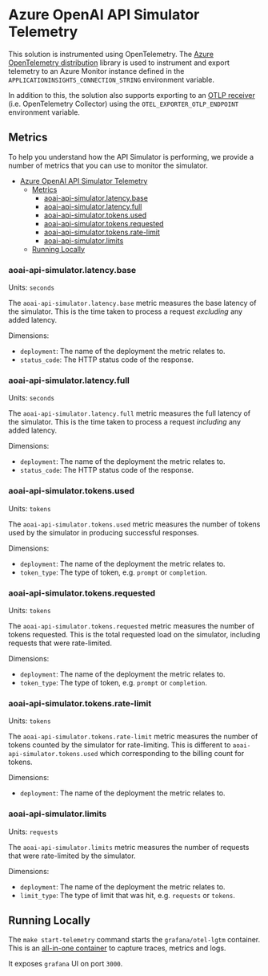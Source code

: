 # Azure OpenAI API Simulator Telemetry

This solution is instrumented using OpenTelemetry. The [Azure OpenTelemetry distribution](https://learn.microsoft.com/en-us/python/api/overview/azure/monitor-opentelemetry-readme?view=azure-python) library is used to instrument and export telemetry to an Azure Monitor instance defined in the `APPLICATIONINSIGHTS_CONNECTION_STRING` environment variable.

In addition to this, the solution also supports exporting to an [OTLP receiver](https://github.com/open-telemetry/opentelemetry-collector/blob/main/receiver/otlpreceiver/README.md) (i.e. OpenTelemetry Collector) using the `OTEL_EXPORTER_OTLP_ENDPOINT` environment variable.

## Metrics

To help you understand how the API Simulator is performing, we provide a number of metrics that you can use to monitor the simulator.

- [Azure OpenAI API Simulator Telemetry](#azure-openai-api-simulator-telemetry)
  - [Metrics](#metrics)
    - [aoai-api-simulator.latency.base](#aoai-api-simulatorlatencybase)
    - [aoai-api-simulator.latency.full](#aoai-api-simulatorlatencyfull)
    - [aoai-api-simulator.tokens.used](#aoai-api-simulatortokensused)
    - [aoai-api-simulator.tokens.requested](#aoai-api-simulatortokensrequested)
    - [aoai-api-simulator.tokens.rate-limit](#aoai-api-simulatortokensrate-limit)
    - [aoai-api-simulator.limits](#aoai-api-simulatorlimits)
  - [Running Locally](#running-locally)

### aoai-api-simulator.latency.base

Units: `seconds`

The `aoai-api-simulator.latency.base` metric measures the base latency of the simulator. This is the time taken to process a request _excluding_ any added latency.

Dimensions:

- `deployment`: The name of the deployment the metric relates to.
- `status_code`: The HTTP status code of the response.

### aoai-api-simulator.latency.full

Units: `seconds`

The `aoai-api-simulator.latency.full` metric measures the full latency of the simulator. This is the time taken to process a request _including_ any added latency.

Dimensions:

- `deployment`: The name of the deployment the metric relates to.
- `status_code`: The HTTP status code of the response.

### aoai-api-simulator.tokens.used

Units: `tokens`

The `aoai-api-simulator.tokens.used` metric measures the number of tokens used by the simulator in producing successful responses.

Dimensions:

- `deployment`: The name of the deployment the metric relates to.
- `token_type`: The type of token, e.g. `prompt` or `completion`.

### aoai-api-simulator.tokens.requested

Units: `tokens`

The `aoai-api-simulator.tokens.requested` metric measures the number of tokens requested. This is the total requested load on the simulator, including requests that were rate-limited.

Dimensions:

- `deployment`: The name of the deployment the metric relates to.
- `token_type`: The type of token, e.g. `prompt` or `completion`.

### aoai-api-simulator.tokens.rate-limit

Units: `tokens`

The `aoai-api-simulator.tokens.rate-limit` metric measures the number of tokens counted by the simulator for rate-limiting. This is different to `aoai-api-simulator.tokens.used` which corresponding to the billing count for tokens.

Dimensions:

- `deployment`: The name of the deployment the metric relates to.

### aoai-api-simulator.limits

Units: `requests`

The `aoai-api-simulator.limits` metric measures the number of requests that were rate-limited by the simulator.

Dimensions:

- `deployment`: The name of the deployment the metric relates to.
- `limit_type`: The type of limit that was hit, e.g. `requests` or `tokens`.

## Running Locally

The `make start-telemetry` command starts the `grafana/otel-lgtm` container. This is an [all-in-one container](https://grafana.com/blog/2024/03/13/an-opentelemetry-backend-in-a-docker-image-introducing-grafana/otel-lgtm/) to capture traces, metrics and logs.

It exposes `grafana` UI on port `3000`.
